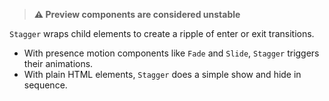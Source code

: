 > **⚠️ Preview components are considered unstable**

`Stagger` wraps child elements to create a ripple of enter or exit transitions.

- With presence motion components like `Fade` and `Slide`, `Stagger` triggers their animations.
- With plain HTML elements, `Stagger` does a simple show and hide in sequence.

